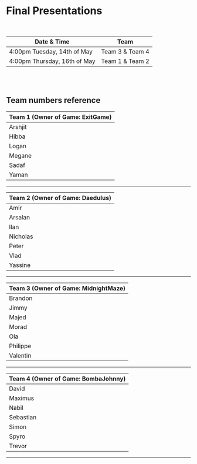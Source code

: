 # Final Presentations

<br>

| Date & Time | Team |
| - | - |
| 4:00pm Tuesday, 14th of May  | Team 3 & Team 4 |
| 4:00pm Thursday, 16th of May | Team 1 & Team 2 |


<br>
<br>

## Team numbers reference

| Team 1 (Owner of Game: ExitGame) |
| - |
| Arshjit |
| Hibba |
| Logan |
| Megane |
| Sadaf |
| Yaman |

<hr> 

| Team 2 (Owner of Game: Daedulus) | 
| - |
| Amir |
| Arsalan |
| Ilan |
| Nicholas | 
| Peter |
| Vlad |
| Yassine |

<hr> 

| Team 3 (Owner of Game: MidnightMaze) | 
| - | 
| Brandon |
| Jimmy |
| Majed |
| Morad |
| Ola |
| Philippe | 
| Valentin |

<hr>

| Team 4 (Owner of Game: BombaJohnny) | 
| - |
| David |
| Maximus |
| Nabil |
| Sebastian |
| Simon |
| Spyro |
| Trevor |

<hr>

